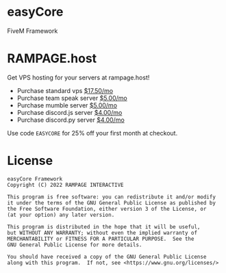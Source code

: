# easyCore
FiveM Framework

# RAMPAGE.host
Get VPS hosting for your servers at rampage.host!

* Purchase standard vps [$17.50/mo](https://rampagecloud.com/store/vps-hosting/medium-vps)
* Purchase team speak server [$5.00/mo](https://rampagecloud.com/store/voice-servers/teamspeak3-server)
* Purchase mumble server [$5.00/mo](https://rampagecloud.com/store/voice-servers/mumble-server)
* Purchase discord.js server [$4.00/mo](https://rampagecloud.com/store/discord-hosting/discordjs-hosting)
* Purchase discord.py server [$4.00/mo](https://rampagecloud.com/store/discord-hosting/discordpy-hosting)

Use code ``EASYCORE`` for 25% off your first month at checkout.

# License
```
easyCore Framework
Copyright (C) 2022 RAMPAGE INTERACTIVE

This program is free software: you can redistribute it and/or modify
it under the terms of the GNU General Public License as published by
the Free Software Foundation, either version 3 of the License, or
(at your option) any later version.

This program is distributed in the hope that it will be useful,
but WITHOUT ANY WARRANTY; without even the implied warranty of
MERCHANTABILITY or FITNESS FOR A PARTICULAR PURPOSE.  See the
GNU General Public License for more details.

You should have received a copy of the GNU General Public License
along with this program.  If not, see <https://www.gnu.org/licenses/>
```
